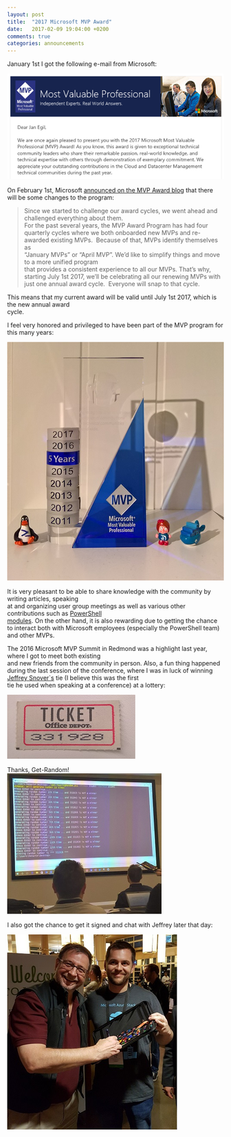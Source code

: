 ```yaml
---
layout: post
title:  "2017 Microsoft MVP Award"
date:   2017-02-09 19:04:00 +0200
comments: true
categories: announcements
---
```


January 1st I got the following e-mail from Microsoft:

![alt](/images/2017-02-09_MVP_Award_2017.png)


On February 1st, Microsoft [announced on the MVP Award blog](https://blogs.msdn.microsoft.com/mvpawardprogram/2017/02/01/microsoft-mvp-award-evolution/) that there will be some changes to the program:

> Since we started to challenge our award cycles, we went ahead and challenged everything about them.  
For the past several years, the MVP Award Program has had four quarterly cycles where we both 
 onboarded new MVPs and re-awarded existing MVPs.  Because of that, MVPs identify themselves as  
 “January MVPs” or “April MVP”. We’d like to simplify things and move to a more unified program   
 that provides a consistent experience to all our MVPs.
That’s why, starting July 1st 2017, we’ll be celebrating all our renewing MVPs with just one annual 
 award cycle.  Everyone will snap to that cycle.

This means that my current award will be valid until July 1st 2017, which is the new annual award  
cycle.

I feel very honored and privileged to have been part of the MVP program for this many years:

![alt](/images/2017-02-09_MVP_Award_2017.jpg)

It is very pleasant to be able to share knowledge with the community by writing articles, speaking  
at and organizing user group meetings as well as various other contributions such as [PowerShell  
modules](https://www.powershellgallery.com/profiles/JanEgilRing/). On the other hand, it is also rewarding due to getting the chance to interact both with 
 Microsoft employees (especially the PowerShell team) and other MVPs.

The 2016 Microsoft MVP Summit in Redmond was a highlight last year, where I got to meet both existing  
and new friends from the community in person.
Also, a fun thing happened during the last session of the conference, where I was in luck of winning 
[Jeffrey Snover`s](https://en.wikipedia.org/wiki/Jeffrey_Snover) tie (I believe this was the first  
tie he used when speaking at a conference) at a lottery:

![alt](/images/2017-02-09_MVP_Award_2017_03.jpg)

Thanks, Get-Random!  
![alt](/images/2017-02-09_MVP_Award_2017_04.jpg)

I also got the chance to get it signed and chat with Jeffrey later that day:

![alt](/images/2017-02-09_MVP_Award_2017_02.jpg)
